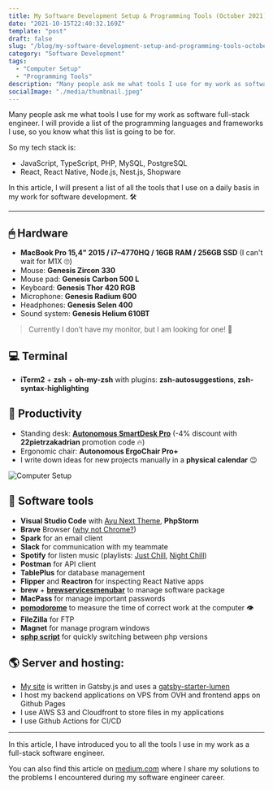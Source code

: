 ```yaml
---
title: My Software Development Setup & Programming Tools (October 2021)
date: "2021-10-15T22:40:32.169Z"
template: "post"
draft: false
slug: "/blog/my-software-development-setup-and-programming-tools-october-2021"
category: "Software Development"
tags:
  - "Computer Setup"
  - "Programming Tools"
description: "Many people ask me what tools I use for my work as software full-stack engineer. I will provide a list of the programming languages and frameworks I use, so you know what this list is going to be for. So my tech stack is: JavaScript, TypeScript, PHP, MySQL, PostgreSQL, React, React Native, Node.js, Nest.js, Shopware. In this article, I will present a list of all the tools that I use on a daily basis in my work for software development. 🛠"
socialImage: "./media/thumbnail.jpeg"
---
```


Many people ask me what tools I use for my work as software full-stack engineer. I will provide a list of the programming languages and frameworks I use, so you know what this list is going to be for.

So my tech stack is:

- JavaScript, TypeScript, PHP, MySQL, PostgreSQL
- React, React Native, Node.js, Nest.js, Shopware

In this article, I will present a list of all the tools that I use on a daily basis in my work for software development. 🛠

---

## 🖱 Hardware

- **MacBook Pro 15,4" 2015 / i7–4770HQ / 16GB RAM / 256GB SSD** (I can't wait for M1X 🙄)
- Mouse: **Genesis Zircon 330**
- Mouse pad: **Genesis Carbon 500 L**
- Keyboard: **Genesis Thor 420 RGB**
- Microphone: **Genesis Radium 600**
- Headphones: **Genesis Selen 400**
- Sound system: **Genesis Helium 610BT**

> Currently I don’t have my monitor, but I am looking for one! 🔎

## 💻 Terminal

- **iTerm2** + **zsh** + **oh-my-zsh** with plugins: **zsh-autosuggestions**, **zsh-syntax-highlighting**

## 📝 Productivity

- Standing desk: [**Autonomous SmartDesk Pro**](https://www.autonomous.ai/en-PL/standing-desks/smartdesk-2-business?utm_source=pr&utm_medium=influencer&utm_campaign=growth&utm_content=Instagram&utm_term=22PIETRZAKADRIAN) (-4% discount with **22pietrzakadrian** promotion code 🔥)
- Ergonomic chair: **Autonomous ErgoChair Pro+**
- I write down ideas for new projects manually in a **physical calendar** 😉

![Computer Setup](/media/setup.jpeg)

## 🔨 Software tools

- **Visual Studio Code** with [Ayu Next Theme](https://marketplace.visualstudio.com/items?itemName=Roman.ayu-next), **PhpStorm**
- **Brave** Browser ([why not Chrome?](https://chromeisbad.com/))
- **Spark** for an email client
- **Slack** for communication with my teammate
- **Spotify** for listen music (playlists: [Just Chill](https://open.spotify.com/playlist/37i9dQZF1DX0FJ8JYkqiJu?si=28699628ee65476e), [Night Chill](https://open.spotify.com/playlist/3y1TIHL9zT38uUn2Q9wb02?si=b8309a08147f4524))
- **Postman** for API client
- **TablePlus** for database management
- **Flipper** and **Reactron** for inspecting React Native apps
- **brew** + [**brewservicesmenubar**](https://github.com/andrewn/brew-services-menubar) to manage software package
- **MacPass** for manage important passwords
- [**pomodorome**](https://apps.apple.com/pl/app/pomodoro-me-focus-on-tasks/id1484801884?l=pl&mt=12) to measure the time of correct work at the computer 👁
- **FileZilla** for FTP
- **Magnet** for manage program windows
- [**sphp script**](https://romanmiranda.com/switch-between-php-versions-in-mac-with-homebrew-sphp/) for quickly switching between php versions

## 🌎 Server and hosting:

- [My site](https://pietrzakadrian.com) is written in Gatsby.js and uses a [gatsby-starter-lumen](https://www.gatsbyjs.com/starters/alxshelepenok/gatsby-starter-lumen)
- I host my backend applications on VPS from OVH and frontend apps on Github Pages
- I use AWS S3 and Cloudfront to store files in my applications
- I use Github Actions for CI/CD

---

In this article, I have introduced you to all the tools I use in my work as a full-stack software engineer.

You can also find this article on [medium.com](https://medium.com/@pietrzakadrian) where I share my solutions to the problems I encountered during my software engineer career.
